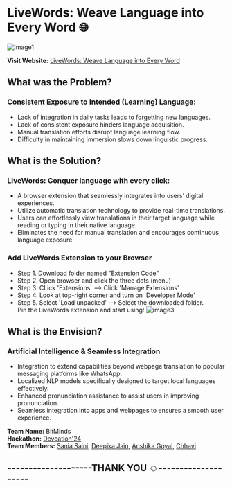 # LiveWords: Weave Language into Every Word :globe_with_meridians:	
![image1](https://github.com/Chhavi007/LiveWords/assets/123095799/c34d6b63-dbd1-4a84-b14e-364326c99748) 

**Visit Website:** [LiveWords: Weave Language into Every Word](https://chhavi007.github.io/LiveWords/)

## What was the Problem?
### Consistent Exposure to Intended (Learning) Language:
- Lack of integration in daily tasks leads to forgetting new languages.
- Lack of consistent exposure hinders language acquisition.
- Manual translation efforts disrupt language learning flow.
- Difficulty in maintaining immersion slows down linguistic progress.

## What is the Solution?
### LiveWords: Conquer language with every click:
- A browser extension that seamlessly integrates into users’ digital experiences.
- Utilize automatic translation technology to provide real-time translations.
- Users can effortlessly view translations in their target language while reading or typing in their native language.
- Eliminates the need for manual translation and encourages continuous language exposure.
### Add LiveWords Extension to your Browser
- Step 1. Download folder named "Extension Code" <br>
- Step 2. Open browser and click the three dots (menu) <br>
- Step 3. CLick 'Extensions' --> Click 'Manage Extensions' <br>
- Step 4. Look at top-right corner and turn on 'Developer Mode' <br>
- Step 5. Select 'Load unpacked' --> Select the downloaded folder.  <br>
Pin the LiveWords extension and start using!
![image3](https://github.com/Chhavi007/LiveWords/assets/123095799/7c3f00a0-86b6-447e-b017-19e9e6c70c9c) 
           
## What is the Envision?
### Artificial Intelligence & Seamless Integration
- Integration to extend capabilities beyond webpage translation to popular messaging platforms like WhatsApp. 
- Localized NLP models specifically designed to target local languages effectively.
- Enhanced pronunciation assistance to assist users in improving pronunciation.
- Seamless integration into apps and webpages to ensures a smooth user experience.
  
**Team Name:** BitMinds<br>
**Hackathon:** [Devcation'24](https://devcation-24.devfolio.co/)<br>
**Team Members:** [Sania Saini](https://github.com/sania111), [Deepika Jain](https://github.com/Deepika8383), [Anshika Goyal](https://github.com/Anshikaa10), [Chhavi](https://github.com/chhavi007)<br>
## **--------------------THANK YOU ☺️--------------------**
